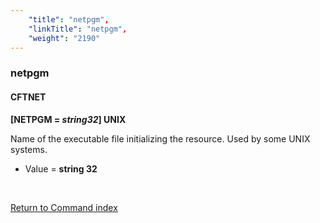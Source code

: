```yaml
---
    "title": "netpgm",
    "linkTitle": "netpgm",
    "weight": "2190"
---
```

<span id="netpgm"></span>

### netpgm

#### CFTNET

**[NETPGM = *string32*] UNIX**

Name of the executable file initializing the resource. Used by some
UNIX systems.

- Value = ****string
    32****

 

[Return to Command index](../../)
